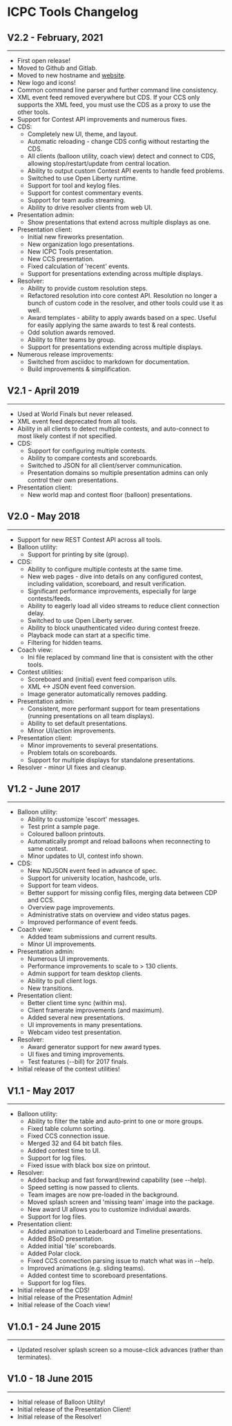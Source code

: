 # ICPC Tools Changelog

## V2.2 - February, 2021
-----------------
* First open release!
* Moved to Github and Gitlab.
* Moved to new hostname and [website](https://tools.icpc.global).
* New logo and icons!
* Common command line parser and further command line consistency.
* XML event feed removed everywhere but CDS. If your CCS only supports the XML feed, you must use the CDS as a proxy to use the other tools.
* Support for Contest API improvements and numerous fixes.
* CDS:
  * Completely new UI, theme, and layout.
  * Automatic reloading - change CDS config without restarting the CDS.
  * All clients (balloon utility, coach view) detect and connect to CDS, allowing stop/restart/update from central location.
  * Ability to output custom Contest API events to handle feed problems.
  * Switched to use Open Liberty runtime.
  * Support for tool and keylog files.
  * Support for contest commentary events.
  * Support for team audio streaming.
  * Ability to drive resolver clients from web UI.
* Presentation admin:
  * Show presentations that extend across multiple displays as one.
* Presentation client:
  * Initial new fireworks presentation.
  * New organization logo presentations.
  * New ICPC Tools presentation.
  * New CCS presentation.
  * Fixed calculation of 'recent' events.
  * Support for presentations extending across multiple displays.
* Resolver:
  * Ability to provide custom resolution steps.
  * Refactored resolution into core contest API. Resolution no longer a bunch of custom code in the resolver, and other tools could use it as well.
  * Award templates - ability to apply awards based on a spec. Useful for easily applying the same awards to test & real contests.
  * Odd solution awards removed.
  * Ability to filter teams by group.
  * Support for presentations extending across multiple displays.
* Numerous release improvements:
  * Switched from asciidoc to markdown for documentation.
  * Build improvements & simplification.

## V2.1 - April 2019
-----------
* Used at World Finals but never released.
* XML event feed deprecated from all tools.
* Ability in all clients to detect multiple contests, and auto-connect to most likely contest if not specified.
* CDS:
  * Support for configuring multiple contests.
  * Ability to compare contests and scoreboards.
  * Switched to JSON for all client/server communication.
  * Presentation domains so multiple presentation admins can only control their own presentations.
* Presentation client:
  * New world map and contest floor (balloon) presentations.

## V2.0 - May 2018
-----------------
* Support for new REST Contest API across all tools.
* Balloon utility:
  * Support for printing by site (group).
* CDS:
  * Ability to configure multiple contests at the same time.
  * New web pages - dive into details on any configured contest, including validation, scoreboard, and result verification.
  * Significant performance improvements, especially for large contests/feeds.
  * Ability to eagerly load all video streams to reduce client connection delay.
  * Switched to use Open Liberty server.
  * Ability to block unauthenticated video during contest freeze.
  * Playback mode can start at a specific time.
  * Filtering for hidden teams.
* Coach view:
  * Ini file replaced by command line that is consistent with the other tools.
* Contest utilities:
  * Scoreboard and (initial) event feed comparison utils.
  * XML <-> JSON event feed conversion.
  * Image generator automatically removes padding.
* Presentation admin:
  * Consistent, more performant support for team presentations (running presentations on all team displays).
  * Ability to set default presentations.
  * Minor UI/action improvements.
* Presentation client:
  * Minor improvements to several presentations.
  * Problem totals on scoreboards.
  * Support for multiple displays for standalone presentations.
* Resolver - minor UI fixes and cleanup.

## V1.2 - June 2017
------------------
* Balloon utility:
  * Ability to customize 'escort' messages.
  * Test print a sample page.
  * Coloured balloon printouts.
  * Automatically prompt and reload balloons when reconnecting to same contest.
  * Minor updates to UI, contest info shown.
* CDS:
  * New NDJSON event feed in advance of spec.
  * Support for university location, hashcode, urls.
  * Support for team videos.
  * Better support for missing config files, merging data between CDP and CCS.
  * Overview page improvements.
  * Administrative stats on overview and video status pages.
  * Improved performance of event feeds.
* Coach view:
  * Added team submissions and current results. 
  * Minor UI improvements.
* Presentation admin:
  * Numerous UI improvements.
  * Performance improvements to scale to > 130 clients.
  * Admin support for team desktop clients.
  * Ability to pull client logs.
  * New transitions.
* Presentation client:
  * Better client time sync (within ms).
  * Client framerate improvements (and maximum).
  * Added several new presentations.
  * UI improvements in many presentations.
  * Webcam video test presentation.
* Resolver:
  * Award generator support for new award types.
  * UI fixes and timing improvements.
  * Test features (--bill) for 2017 finals.
* Initial release of the contest utilities!

## V1.1 - May 2017
-----------------
* Balloon utility:
  * Ability to filter the table and auto-print to one or more groups.
  * Fixed table column sorting.
  * Fixed CCS connection issue.
  * Merged 32 and 64 bit batch files.
  * Added contest time to UI.
  * Support for log files.
  * Fixed issue with black box size on printout.
* Resolver:
  * Added backup and fast forward/rewind capability (see --help).
  * Speed setting is now passed to clients.
  * Team images are now pre-loaded in the background.
  * Moved splash screen and 'missing team' image into the package.
  * New award UI allows you to customize individual awards.
  * Support for log files.
* Presentation client:
  * Added animation to Leaderboard and Timeline presentations.
  * Added BSoD presentation. 
  * Added initial 'tile' scoreboards.
  * Added Polar clock.
  * Fixed CCS connection parsing issue to match what was in --help.
  * Improved animations (e.g. sliding teams).
  * Added contest time to scoreboard presentations.
  * Support for log files.
* Initial release of the CDS!
* Initial release of the Presentation Admin!
* Initial release of the Coach view!

## V1.0.1 - 24 June 2015
---------------------
* Updated resolver splash screen so a mouse-click advances (rather than terminates).

## V1.0 - 18 June 2015
---------------------
* Initial release of Balloon Utility!
* Initial release of the Presentation Client!
* Initial release of the Resolver!